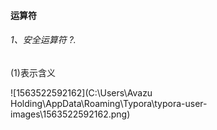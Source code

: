 #### 运算符

###### 1、安全运算符 ?.

(1)表示含义



![1563522592162](C:\Users\Avazu Holding\AppData\Roaming\Typora\typora-user-images\1563522592162.png)